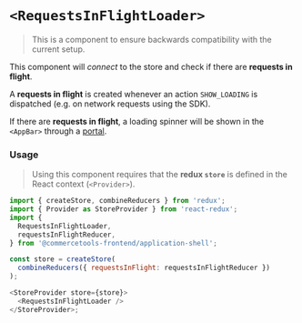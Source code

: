 # `<RequestsInFlightLoader>`

> This is a component to ensure backwards compatibility with the current setup.

This component will _connect_ to the store and check if there are **requests in
flight**.

A **requests in flight** is created whenever an action `SHOW_LOADING` is
dispatched (e.g. on network requests using the SDK).

If there are **requests in flight**, a loading spinner will be shown in the
`<AppBar>` through a [portal](https://reactjs.org/docs/portals.html).

### Usage

> Using this component requires that the **redux `store`** is defined in the
> React context (`<Provider>`).

```js
import { createStore, combineReducers } from 'redux';
import { Provider as StoreProvider } from 'react-redux';
import {
  RequestsInFlightLoader,
  requestsInFlightReducer,
} from '@commercetools-frontend/application-shell';

const store = createStore(
  combineReducers({ requestsInFlight: requestsInFlightReducer })
);

<StoreProvider store={store}>
  <RequestsInFlightLoader />
</StoreProvider>;
```
